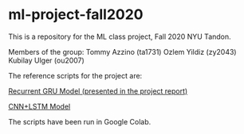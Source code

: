 # ml-project-fall2020
This is a repository for the ML class project, Fall 2020 NYU Tandon.

Members of the group:
Tommy Azzino (ta1731)
Ozlem Yildiz (zy2043)
Kubilay Ulger (ou2007)

The reference scripts for the project are:

[Recurrent GRU Model (presented in the project report)](ml_project_rnn_params_v2_.ipynb)

[CNN+LSTM Model](ml_project_just_cnnlstm_.ipynb)

The scripts have been run in Google Colab.
